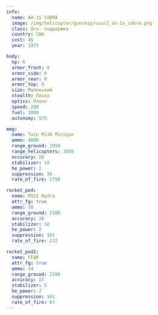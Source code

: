 ```yaml
---
info:
  name: AH-1S COBRA
  image: /img/helicopter/gunship/usa/2_ah-1s_cobra.png
  class: Огн. поддержка
  country: США
  cost: 45
  year: 1973

body:
  hp: 6
  armor_front: 0
  armor_side: 0
  armor_rear: 0
  armor_top: 0
  size: Маленький
  stealth: Плохо
  optics: Плохо
  speed: 280
  fuel: 1000
  autonomy: 575

mmg:
  name: Twin M134 Minigun
  ammo: 4000
  range_ground: 1050
  range_helicopters: 1050
  accuracy: 20
  stabilizer: 10
  he_power: 1
  suppression: 36
  rate_of_fire: 2758

rocket_pod:
  name: M151 Hydra
  attr_fg: true
  ammo: 38
  range_ground: 2100
  accuracy: 20
  stabilizer: 10
  he_power: 2
  suppression: 161
  rate_of_fire: 132

rocket_pod2:
  name: FFAR
  attr_fg: true
  ammo: 14
  range_ground: 2100
  accuracy: 15
  stabilizer: 5
  he_power: 2
  suppression: 161
  rate_of_fire: 67
---
```

